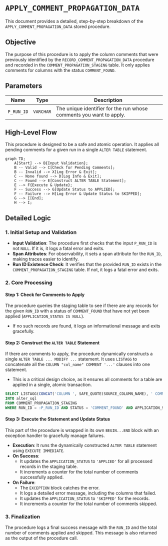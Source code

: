 # `APPLY_COMMENT_PROPAGATION_DATA`

This document provides a detailed, step-by-step breakdown of the `APPLY_COMMENT_PROPAGATION_DATA` stored procedure.

## Objective

The purpose of this procedure is to apply the column comments that were previously identified by the `RECORD_COMMENT_PROPAGATION_DATA` procedure and recorded in the `COMMENT_PROPAGATION_STAGING` table. It only applies comments for columns with the status `COMMENT_FOUND`.

## Parameters

| Name | Type | Description |
| --- | --- | --- |
| `P_RUN_ID` | `VARCHAR` | The unique identifier for the run whose comments you want to apply. |

## High-Level Flow

This procedure is designed to be a safe and atomic operation. It applies all pending comments for a given run in a single `ALTER TABLE` statement.

```mermaid
graph TD;
    A[Start] --> B{Input Validation};
    B -- Valid --> C[Check for Pending Comments];
    B -- Invalid --> X[Log Error & Exit];
    C -- None found --> D[Log Info & Exit];
    C -- Found --> E[Construct ALTER TABLE Statement];
    E --> F{Execute & Update};
    F -- Success --> G[Update Status to APPLIED];
    F -- Failure --> H[Log Error & Update Status to SKIPPED];
    G --> I[End];
    H --> I;
```

## Detailed Logic

### 1. Initial Setup and Validation

- **Input Validation**: The procedure first checks that the input `P_RUN_ID` is not `NULL`. If it is, it logs a fatal error and exits.
- **Span Attributes**: For observability, it sets a span attribute for the `RUN_ID`, making traces easier to identify.
- **Run ID Existence Check**: It verifies that the provided `RUN_ID` exists in the `COMMENT_PROPAGATION_STAGING` table. If not, it logs a fatal error and exits.

### 2. Core Processing

#### Step 1: Check for Comments to Apply

The procedure queries the staging table to see if there are any records for the given `RUN_ID` with a status of `COMMENT_FOUND` that have not yet been applied (`APPLICATION_STATUS IS NULL`).

- If no such records are found, it logs an informational message and exits gracefully.

#### Step 2: Construct the `ALTER TABLE` Statement

If there are comments to apply, the procedure dynamically constructs a single `ALTER TABLE ... MODIFY ...` statement. It uses `LISTAGG` to concatenate all the `COLUMN "col_name" COMMENT '...'` clauses into one statement.

- This is a critical design choice, as it ensures all comments for a table are applied in a single, atomic transaction.

```sql
SELECT LISTAGG(CONCAT('COLUMN ', SAFE_QUOTE(SOURCE_COLUMN_NAME), ' COMMENT ''', REPLACE(TARGET_COMMENT, '''', ''''''), ''''), ', ')
INTO alter_sql
FROM COMMENT_PROPAGATION_STAGING
WHERE RUN_ID = :P_RUN_ID AND STATUS = 'COMMENT_FOUND' AND APPLICATION_STATUS IS NULL;
```

#### Step 3: Execute the Statement and Update Status

This part of the procedure is wrapped in its own `BEGIN...END` block with an exception handler to gracefully manage failures.

- **Execution**: It runs the dynamically constructed `ALTER TABLE` statement using `EXECUTE IMMEDIATE`.
- **On Success**:
  - It updates the `APPLICATION_STATUS` to `'APPLIED'` for all processed records in the staging table.
  - It increments a counter for the total number of comments successfully applied.
- **On Failure**:
  - The `EXCEPTION` block catches the error.
  - It logs a detailed error message, including the columns that failed.
  - It updates the `APPLICATION_STATUS` to `'SKIPPED'` for the records.
  - It increments a counter for the total number of comments skipped.

### 3. Finalization

The procedure logs a final success message with the `RUN_ID` and the total number of comments applied and skipped. This message is also returned as the output of the procedure call.
